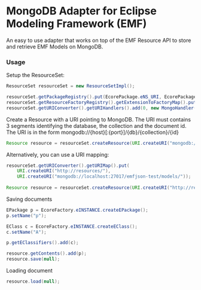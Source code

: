 # MongoDB Adapter for Eclipse Modeling Framework (EMF)

An easy to use adapter that works on top of the EMF Resource API to store and retrieve EMF Models on MongoDB.

### Usage

Setup the ResourceSet:

```java
ResourceSet resourceSet = new ResourceSetImpl();

resourceSet.getPackageRegistry().put(EcorePackage.eNS_URI, EcorePackage.eINSTANCE);
resourceSet.getResourceFactoryRegistry().getExtensionToFactoryMap().put("*", new JsonResourceFactory());
resourceSet.getURIConverter().getURIHandlers().add(0, new MongoHandler());
```

Create a Resource with a URI pointing to MongoDB. The URI must contains 3 segments identifying the database, the collection and the document id. The URI is in the form 
mongodb://{host}[:{port}]/{db}/{collection}/{id}

```java
Resource resource = resourceSet.createResource(URI.createURI("mongodb://localhost:27017/emfjson-test/models/model1"));
```

Alternatively, you can use a URI mapping:

```java
resourceSet.getURIConverter().getURIMap().put(
	URI.createURI("http://resources/"), 
	URI.createURI("mongodb://localhost:27017/emfjson-test/models/"));
	
Resource resource = resourceSet.createResource(URI.createURI("http://resources/model1"));
```

Saving documents

```java
EPackage p = EcoreFactory.eINSTANCE.createEPackage();
p.setName("p");

EClass c = EcoreFactory.eINSTANCE.createEClass();
c.setName("A");

p.getEClassifiers().add(c);

resource.getContents().add(p);
resource.save(null);
```

Loading document

```java
resource.load(null);
```
